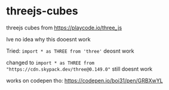 # threejs-cubes
threejs cubes from https://playcode.io/three_js

Ive no idea why this dooesnt work



Tried: `import * as THREE from 'three'` deosnt work

changed to `import * as THREE from "https://cdn.skypack.dev/three@0.149.0"` still doesnt work


works on codepen tho: 
https://codepen.io/boi31/pen/GRBXwYL
